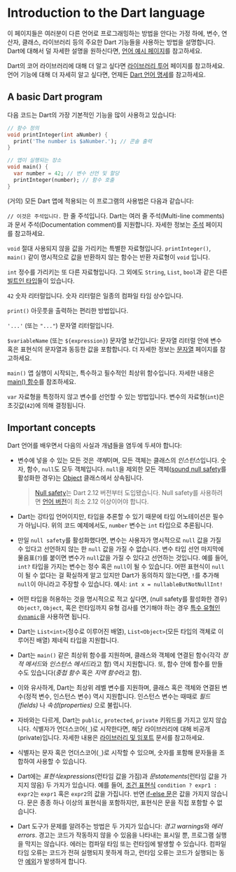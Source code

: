 # Introduction to the Dart language

이 페이지들은 여러분이 다른 언어로 프로그래밍하는 방법을 안다는 가정 하에, 변수, 연산자, 클래스, 라이브러리 등의 주요한 Dart 기능들을 사용하는 방법을 설명합니다. Dart에 대해서 덜 자세한 설명을 원하신다면, [언어 예시 페이지](https://dart.dev/samples)를 참고하세요.

Dart의 코어 라이브러리에 대해 더 알고 싶다면 [라이브러리 투어](https://dart.dev/guides/libraries/library-tour) 페이지를 참고하세요. 언어 기능에 대해 더 자세히 알고 싶다면, 언제든 [Dart 언어 명세](https://dart.dev/guides/language/spec)를 참고하세요.

## A basic Dart program

다음 코드는 Dart의 가장 기본적인 기능을 많이 사용하고 있습니다:

```dart
// 함수 정의
void printInteger(int aNumber) {
  print('The number is $aNumber.'); // 콘솔 출력
}

// 앱이 실행되는 장소
void main() {
  var number = 42; // 변수 선언 및 할당
  printInteger(number); // 함수 호출
}
```

(거의) 모든 Dart 앱에 적용되는 이 프로그램의 사용법은 다음과 같습니다:

`// 이것은 주석입니다.`
한 줄 주석입니다. Dart는 여러 줄 주석(Multi-line comments)과 문서 주석(Documentation comment)를 지원합니다. 자세한 정보는 [주석](https://dart.dev/language/comments) 페이지를 참고하세요.

`void`
절대 사용되지 않을 값을 가리키는 특별한 자료형입니다. `printInteger()`, `main()` 같이 명시적으로 값을 반환하지 않는 함수는 반환 자료형이 `void` 입니다.

`int`
정수를 가리키는 또 다른 자료형입니다. 그 외에도 `String`, `List`, `bool`과 같은 다른 [빌트인 타입](https://dart.dev/language/built-in-types)들이 있습니다.

`42`
숫자 리터럴입니다. 숫자 리터럴은 일종의 컴파일 타임 상수입니다.

`print()`
아웃풋을 출력하는 편리한 방법입니다.

`'...'` (또는 `"..."`)
문자열 리터럴입니다.

`$variableName` (또는 `${expression}`)
문자열 보간입니다: 문자열 리터럴 안에 변수 혹은 표현식의 문자열과 동등한 값을 포함합니다. 더 자세한 정보는 [문자열](https://dart.dev/language/built-in-types#strings) 페이지를 참고하세요.

`main()`
앱 실행이 시작되는, 특수하고 필수적인 최상위 함수입니다. 자세한 내용은 [main() 함수](https://dart.dev/language/functions#the-main-function)를 참조하세요.

`var`
자료형을 특정하지 않고 변수를 선언할 수 있는 방법입니다. 변수의 자료형(`int`)은 초깃값(`42`)에 의해 결정됩니다.

## Important concepts

Dart 언어를 배우면서 다음의 사실과 개념들을 염두에 두셔야 합니다:

- 변수에 넣을 수 있는 모든 것은 *객체*이며, 모든 객체는 클래스의 *인스턴스*입니다. 숫자, 함수, `null`도 모두 객체입니다. `null`을 제외한 모든 객체([sound null safety](https://dart.dev/null-safety)를 활성화한 경우)는 [Object](https://api.dart.dev/stable/dart-core/Object-class.html) 클래스에서 상속됩니다.

  > [Null safety](https://dart.dev/null-safety)는 Dart 2.12 버전부터 도입됐습니다. Null safety를 사용하려면 [언어 버전](https://dart.dev/guides/language/evolution#language-versioning)이 최소 2.12 이상이어야 합니다.

- Dart는 강타입 언어이지만, 타입을 추론할 수 있기 때문에 타입 어노테이션은 필수가 아닙니다. 위의 코드 예제에서도, `number` 변수는 `int` 타입으로 추론됩니다.
- 만일 `null safety`를 활성화했다면, 변수는 사용자가 명시적으로 `null` 값을 가질 수 있다고 선언하지 않는 한 `null` 값을 가질 수 없습니다. 변수 타입 선언 마지막에 물음표(`?`)를 붙이면 변수가 `null`값을 가질 수 있다고 선언하는 것입니다. 예를 들어, `int?` 타입을 가지는 변수는 정수 혹은 `null`이 될 수 있습니다. 어떤 표현식이 `null`이 될 수 없다는 걸 확실하게 알고 있지만 Dart가 동의하지 않는다면, `!`를 추가해 `null`이 아니라고 주장할 수 있습니다. 예시: `int x = nullableButNotNullInt!`
- 어떤 타입을 허용하는 것을 명시적으로 적고 싶다면, (null safety를 활성화한 경우) `Object?`, `Object`, 혹은 런타임까지 유형 검사를 연기해야 하는 경우 [특수 유형인 `dynamic`](https://dart.dev/guides/language/effective-dart/design#avoid-using-dynamic-unless-you-want-to-disable-static-checking)을 사용하면 됩니다.
- Dart는 `List<int>`(정수로 이루어진 배열), `List<Object>`(모든 타입의 객체로 이루어진 배열) 제네릭 타입을 지원합니다.
- Dart는 `main()` 같은 최상위 함수를 지원하며, 클래스와 객체에 연결된 함수(각각 *정적 메서드*와 *인스턴스 메서드*라고 함) 역시 지원합니다. 또, 함수 안에 함수를 만들 수도 있습니다(_중첩 함수_ 혹은 *지역 함수*라고 함).
- 이와 유사하게, Dart는 최상위 레벨 변수를 지원하며, 클래스 혹은 객체와 연결된 변수(정적 변수, 인스턴스 변수) 역시 지원합니다. 인스턴스 변수는 때때로 _필드(fields)_ 나 _속성(properties)_ 으로 불립니다.
- 자바와는 다르게, Dart는 `public`, `protected`, `private` 키워드를 가지고 있지 않습니다. 식별자가 언더스코어(`_`)로 시작한다면, 해당 라이브러리에 대해 비공개(private)입니다. 자세한 내용은 [라이브러리 및 임포트](https://dart.dev/language/libraries) 문서를 참고하세요.
- 식별자는 문자 혹은 언더스코어(`_`)로 시작할 수 있으며, 숫자를 포함해 문자들을 조합하여 사용할 수 있습니다.
- Dart에는 _표현식expressions_(런타임 값을 가짐)과 _문statements_(런타임 값을 가지지 않음) 두 가지가 있습니다. 예를 들어, [조건 표현식](https://dart.dev/language/operators#conditional-expressions) `condition ? expr1 : expr2`는 `expr1` 혹은 `expr2`의 값을 가집니다. 반면 [if-else 문](https://dart.dev/language/control-flow#if-and-else)은 값을 가지지 않습니다. 문은 종종 하나 이상의 표현식을 포함하지만, 표현식은 문을 직접 포함할 수 없습니다.
- Dart 도구가 문제를 알려주는 방법은 두 가지가 있습니다: *경고 warnings*와 _에러 errors_. 경고는 코드가 작동하지 않을 수 있음을 나타내는 표시일 뿐, 프로그램 실행을 막지는 않습니다. 에러는 컴파일 타임 또는 런타임에 발생할 수 있습니다. 컴파일 타임 오류는 코드가 전혀 실행되지 못하게 하고, 런타임 오류는 코드가 실행되는 동안 [예외](https://dart.dev/language/error-handling#exceptions)가 발생하게 합니다.
